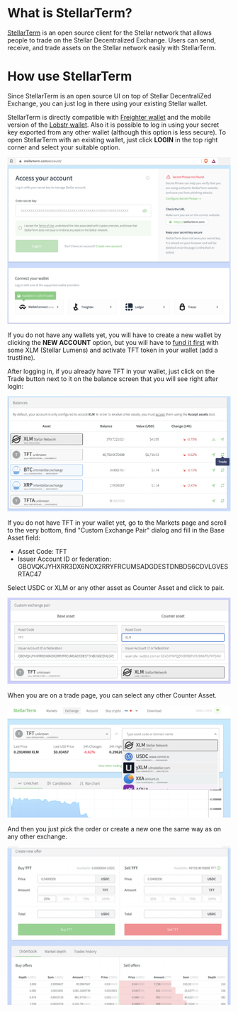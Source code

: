 
# What is StellarTerm?

[StellarTerm](https://stellarterm.com/) is an open source client for the Stellar network that allows people to trade on the Stellar Decentralized Exchange. Users can send, receive, and trade assets on the Stellar network easily with StellarTerm.

# How use StellarTerm

Since StellarTerm is an open source UI on top of Stellar DecentraliZed Exchange, you can just log in there using your existing Stellar wallet.

StellarTerm is directly compatible with [Freighter wallet](https://www.freighter.app/) and the mobile version of the [Lobstr wallet](lobstr_wallet). Also it is possible to log in using your secret key exported from any other wallet (although this option is less secure). To open StellarTerm with an existing wallet, just click **LOGIN** in the top right corner and select your suitable option.

![wallets](img/stellarterm_wallets.png)

If you do not have any wallets yet, you will have to create a new wallet by clicking the **NEW ACCOUNT** option, but you will have to [fund it first](coinbase_fiat) with some XLM (Stellar Lumens) and activate TFT token in your wallet (add a trustline). 

After logging in, if you already have TFT in your wallet, just click on the Trade button next to it on the balance screen that you will see right after login:

![balances](img/stellarterm_balance_trade.png)

If you do not have TFT in your wallet yet, go to the Markets page and scroll to the very bottom, find "Custom Exchange Pair" dialog and fill in the Base Asset field: 

- Asset Code: TFT
- Issuer Account ID or federation: GBOVQKJYHXRR3DX6NOX2RRYFRCUMSADGDESTDNBDS6CDVLGVESRTAC47

Select USDC or XLM or any other asset as Counter Asset and click to pair.

![custompair](img/stellarterm_custompair.png)

When you are on a trade page, you can select any other Counter Asset.

![tradpair](img/stellarterm_tradepair.png)

And then you just pick the order or create a new one the same way as on any other exchange.

![tradebox](img/stellarterm_tradebox.png)

